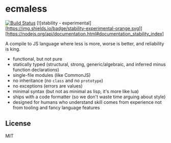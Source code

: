 # ecmaless

[![Build Status](https://travis-ci.org/farskipper/ecmaless.svg)](https://travis-ci.org/farskipper/ecmaless)
[![stability - experimental][https://img.shields.io/badge/stability-experimental-orange.svg]][https://nodejs.org/api/documentation.html#documentation_stability_index]

A compile to JS language where less is more, worse is better, and reliability is king.

* functional, but not pure
* statically typed (structural, strong, generic/algebraic, and inferred minus function declarations)
* single-file modules (like CommonJS)
* no inheritance (no `class` and no `prototype`)
* no exceptions (errors are values)
* minimal syntax (but not as minimal as lisp, it's more like lua)
* ships with a code formatter (so we don't waste time arguing about style)
* designed for humans who understand skill comes from experience not from tooling and fancy language features


## License
MIT
